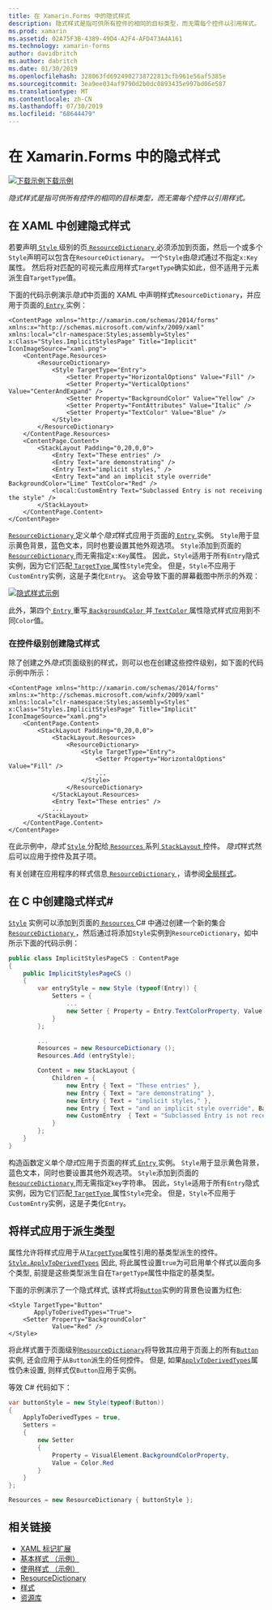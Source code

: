 ```yaml
---
title: 在 Xamarin.Forms 中的隐式样式
description: 隐式样式是指可供所有控件的相同的目标类型，而无需每个控件以引用样式。
ms.prod: xamarin
ms.assetid: 02A75F3B-4389-49D4-A2F4-AFD473A4A161
ms.technology: xamarin-forms
author: davidbritch
ms.author: dabritch
ms.date: 01/30/2019
ms.openlocfilehash: 328063fd6924902738722813cfb961e56af5385e
ms.sourcegitcommit: 3ea9ee034af9790d2b0dc0893435e997bd06e587
ms.translationtype: MT
ms.contentlocale: zh-CN
ms.lasthandoff: 07/30/2019
ms.locfileid: "68644479"
---
```

# <a name="implicit-styles-in-xamarinforms"></a>在 Xamarin.Forms 中的隐式样式

[![下载示例](~/media/shared/download.png)下载示例](https://docs.microsoft.com/samples/xamarin/xamarin-forms-samples/userinterface-styles-basicstyles)

_隐式样式是指可供所有控件的相同的目标类型，而无需每个控件以引用样式。_

## <a name="create-an-implicit-style-in-xaml"></a>在 XAML 中创建隐式样式

若要声明[ `Style` ](xref:Xamarin.Forms.Style)级别的页[ `ResourceDictionary` ](xref:Xamarin.Forms.ResourceDictionary)必须添加到页面，然后一个或多个`Style`声明可以包含在`ResourceDictionary`。 一个`Style`由*隐式*通过不指定`x:Key`属性。 然后将对匹配的可视元素应用样式`TargetType`确实如此，但不适用于元素派生自`TargetType`值。

下面的代码示例演示*隐式*中页面的 XAML 中声明样式`ResourceDictionary`，并应用于页面的[ `Entry` ](xref:Xamarin.Forms.Entry)实例：

```xaml
<ContentPage xmlns="http://xamarin.com/schemas/2014/forms" xmlns:x="http://schemas.microsoft.com/winfx/2009/xaml" xmlns:local="clr-namespace:Styles;assembly=Styles" x:Class="Styles.ImplicitStylesPage" Title="Implicit" IconImageSource="xaml.png">
    <ContentPage.Resources>
        <ResourceDictionary>
            <Style TargetType="Entry">
                <Setter Property="HorizontalOptions" Value="Fill" />
                <Setter Property="VerticalOptions" Value="CenterAndExpand" />
                <Setter Property="BackgroundColor" Value="Yellow" />
                <Setter Property="FontAttributes" Value="Italic" />
                <Setter Property="TextColor" Value="Blue" />
            </Style>
        </ResourceDictionary>
    </ContentPage.Resources>
    <ContentPage.Content>
        <StackLayout Padding="0,20,0,0">
            <Entry Text="These entries" />
            <Entry Text="are demonstrating" />
            <Entry Text="implicit styles," />
            <Entry Text="and an implicit style override" BackgroundColor="Lime" TextColor="Red" />
            <local:CustomEntry Text="Subclassed Entry is not receiving the style" />
        </StackLayout>
    </ContentPage.Content>
</ContentPage>
```

[ `ResourceDictionary` ](xref:Xamarin.Forms.ResourceDictionary)定义单个*隐式*样式应用于页面的[ `Entry` ](xref:Xamarin.Forms.Entry)实例。 `Style`用于显示黄色背景，蓝色文本，同时也要设置其他外观选项。 `Style`添加到页面的[ `ResourceDictionary` ](xref:Xamarin.Forms.ResourceDictionary)而无需指定`x:Key`属性。 因此，`Style`适用于所有`Entry`隐式实例，因为它们匹配[ `TargetType` ](xref:Xamarin.Forms.Style.TargetType)属性`Style`完全。 但是，`Style`不应用于`CustomEntry`实例，这是子类化`Entry`。 这会导致下面的屏幕截图中所示的外观：

[![](implicit-images/implicit-styles.png "隐式样式示例")](implicit-images/implicit-styles-large.png#lightbox "隐式样式示例")

此外，第四个[ `Entry` ](xref:Xamarin.Forms.Entry)重写[ `BackgroundColor` ](xref:Xamarin.Forms.VisualElement.BackgroundColor)并[ `TextColor` ](xref:Xamarin.Forms.Entry.TextColor)属性隐式样式应用到不同`Color`值。

### <a name="create-an-implicit-style-at-the-control-level"></a>在控件级别创建隐式样式

除了创建之外*隐式*页面级别的样式，则可以也在创建这些控件级别，如下面的代码示例中所示：

```xaml
<ContentPage xmlns="http://xamarin.com/schemas/2014/forms" xmlns:x="http://schemas.microsoft.com/winfx/2009/xaml" xmlns:local="clr-namespace:Styles;assembly=Styles" x:Class="Styles.ImplicitStylesPage" Title="Implicit" IconImageSource="xaml.png">
    <ContentPage.Content>
        <StackLayout Padding="0,20,0,0">
            <StackLayout.Resources>
                <ResourceDictionary>
                    <Style TargetType="Entry">
                        <Setter Property="HorizontalOptions" Value="Fill" />
                        ...
                    </Style>
                </ResourceDictionary>
            </StackLayout.Resources>
            <Entry Text="These entries" />
            ...
        </StackLayout>
    </ContentPage.Content>
</ContentPage>
```

在此示例中，*隐式* [ `Style` ](xref:Xamarin.Forms.Style)分配给[ `Resources` ](xref:Xamarin.Forms.VisualElement.Resources)系列[ `StackLayout` ](xref:Xamarin.Forms.StackLayout)控件。 *隐式*样式然后可以应用于控件及其子项。

有关创建在应用程序的样式信息[ `ResourceDictionary` ](xref:Xamarin.Forms.ResourceDictionary)，请参阅[全局样式](~/xamarin-forms/user-interface/styles/application.md)。

## <a name="create-an-implicit-style-in-c35"></a>在 C 中创建隐式样式&#35;

[`Style`](xref:Xamarin.Forms.Style) 实例可以添加到页面的[ `Resources` ](xref:Xamarin.Forms.VisualElement.Resources) C# 中通过创建一个新的集合[ `ResourceDictionary` ](xref:Xamarin.Forms.ResourceDictionary)，然后通过将添加`Style`实例到`ResourceDictionary`，如中所示下面的代码示例：

```csharp
public class ImplicitStylesPageCS : ContentPage
{
    public ImplicitStylesPageCS ()
    {
        var entryStyle = new Style (typeof(Entry)) {
            Setters = {
                ...
                new Setter { Property = Entry.TextColorProperty, Value = Color.Blue }
            }
        };

        ...
        Resources = new ResourceDictionary ();
        Resources.Add (entryStyle);

        Content = new StackLayout {
            Children = {
                new Entry { Text = "These entries" },
                new Entry { Text = "are demonstrating" },
                new Entry { Text = "implicit styles," },
                new Entry { Text = "and an implicit style override", BackgroundColor = Color.Lime, TextColor = Color.Red },
                new CustomEntry  { Text = "Subclassed Entry is not receiving the style" }
            }
        };
    }
}
```

构造函数定义单个*隐式*应用于页面的样式[ `Entry` ](xref:Xamarin.Forms.Entry)实例。 `Style`用于显示黄色背景，蓝色文本，同时也要设置其他外观选项。 `Style`添加到页面的[ `ResourceDictionary` ](xref:Xamarin.Forms.ResourceDictionary)而无需指定`key`字符串。 因此，`Style`适用于所有`Entry`隐式实例，因为它们匹配[ `TargetType` ](xref:Xamarin.Forms.Style.TargetType)属性`Style`完全。 但是，`Style`不应用于`CustomEntry`实例，这是子类化`Entry`。

## <a name="apply-a-style-to-derived-types"></a>将样式应用于派生类型

属性允许将样式应用于从[`TargetType`](xref:Xamarin.Forms.Style.TargetType)属性引用的基类型派生的控件。 [`Style.ApplyToDerivedTypes`](xref:Xamarin.Forms.Style.ApplyToDerivedTypes) 因此, 将此属性设置`true`为可启用单个样式以面向多个类型, 前提是这些类型派生自在`TargetType`属性中指定的基类型。

下面的示例演示了一个隐式样式, 该样式将[`Button`](xref:Xamarin.Forms.Button)实例的背景色设置为红色:

```xaml
<Style TargetType="Button"
       ApplyToDerivedTypes="True">
    <Setter Property="BackgroundColor"
            Value="Red" />
</Style>
```

将此样式置于页面级别[`ResourceDictionary`](xref:Xamarin.Forms.ResourceDictionary)将导致其应用于页面上的所有[`Button`](xref:Xamarin.Forms.Button)实例, 还会应用于从`Button`派生的任何控件。 但是, 如果[`ApplyToDerivedTypes`](xref:Xamarin.Forms.Style.ApplyToDerivedTypes)属性仍未设置, 则样式仅`Button`应用于实例。

等效 C# 代码如下：

```csharp
var buttonStyle = new Style(typeof(Button))
{
    ApplyToDerivedTypes = true,
    Setters =
    {
        new Setter
        {
            Property = VisualElement.BackgroundColorProperty,
            Value = Color.Red
        }
    }
};

Resources = new ResourceDictionary { buttonStyle };
```

## <a name="related-links"></a>相关链接

- [XAML 标记扩展](~/xamarin-forms/xaml/xaml-basics/xaml-markup-extensions.md)
- [基本样式 （示例）](https://docs.microsoft.com/samples/xamarin/xamarin-forms-samples/userinterface-styles-basicstyles)
- [使用样式 （示例）](https://docs.microsoft.com/samples/xamarin/xamarin-forms-samples/workingwithstyles)
- [ResourceDictionary](xref:Xamarin.Forms.ResourceDictionary)
- [样式](xref:Xamarin.Forms.Style)
- [资源库](xref:Xamarin.Forms.Setter)
